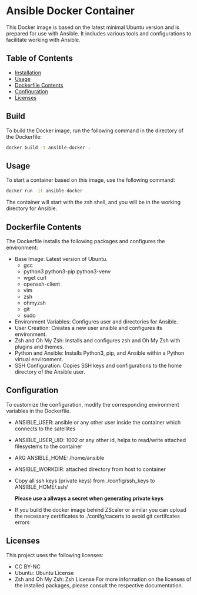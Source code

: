 # Ansible Docker Container

This Docker image is based on the latest minimal Ubuntu version and is prepared for use with Ansible.
It includes various tools and configurations to facilitate working with Ansible.

## Table of Contents

- [Installation](#installation)
- [Usage](#usage)
- [Dockerfile Contents](#dockerfile-contents)
- [Configuration](#configuration)
- [Licenses](#licenses)

## Build

To build the Docker image, run the following command in the directory of the Dockerfile:

```bash
docker build -t ansible-docker .
```

## Usage

To start a container based on this image, use the following command:

```bash
docker run -it ansible-docker
```

The container will start with the zsh shell, and you will be in the working directory for Ansible.

## Dockerfile Contents

The Dockerfile installs the following packages and configures the environment:

- Base Image: Latest version of Ubuntu.
  - gcc
  - python3 python3-pip python3-venv
  - wget curl
  - openssh-client
  - vim
  - zsh
  - ohmyzsh
  - git
  - sudo
- Environment Variables: Configures user and directories for Ansible.
- User Creation: Creates a new user ansible and configures its environment.
- Zsh and Oh My Zsh: Installs and configures zsh and Oh My Zsh with plugins and themes.
- Python and Ansible: Installs Python3, pip, and Ansible within a Python virtual environment.
- SSH Configuration: Copies SSH keys and configurations to the home directory of the Ansible user.

## Configuration

To customize the configuration, modify the corresponding environment variables in the Dockerfile.

- ANSIBLE_USER: ansible or any other user inside the container which connects to the satellites
- ANSIBLE_USER_UID: 1002 or any other id, helps to read/write attached filesystems to the container
- ARG ANSIBLE_HOME: /home/ansible
- ANSIBLE_WORKDIR: attached directory from host to container

- Copy all ssh keys (private keys) from ./config/ssh_keys to ANSIBLE_HOME/.ssh/

  **Please use a allways a secret when generating private keys**

- If you build the docker image behind ZScaler or similar you can upload the necessary certificates to ./conifg/cacerts
  to avoid git certifcates errors

## Licenses

This project uses the following licenses:

- CC BY-NC
- Ubuntu: Ubuntu License
- Zsh and Oh My Zsh: Zsh License
  For more information on the licenses of the installed packages, please consult the respective documentation.
